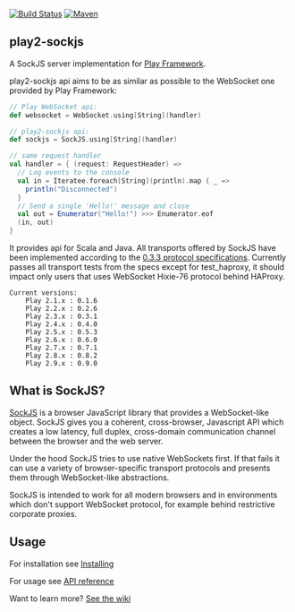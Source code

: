 [![Build Status](https://travis-ci.com/fdimuccio/play2-sockjs.svg?branch=master)](https://travis-ci.com/fdimuccio/play2-sockjs) [![Maven](https://img.shields.io/maven-central/v/com.github.fdimuccio/play2-sockjs_2.13.svg)](http://mvnrepository.com/artifact/com.github.fdimuccio/play2-sockjs_2.13)

## play2-sockjs

A SockJS server implementation for [Play Framework](http://www.playframework.com/).

play2-sockjs api aims to be as similar as possible to the WebSocket one provided by Play Framework:

```scala
// Play WebSocket api:
def websocket = WebSocket.using[String](handler)

// play2-sockjs api:
def sockjs = SockJS.using[String](handler)

// same request handler
val handler = { (request: RequestHeader) =>
  // Log events to the console
  val in = Iteratee.foreach[String](println).map { _ =>
    println("Disconnected")
  }
  // Send a single 'Hello!' message and close
  val out = Enumerator("Hello!") >>> Enumerator.eof
  (in, out)
}
```

It provides api for Scala and Java. All transports offered by SockJS have been
implemented according to the [0.3.3 protocol specifications](http://sockjs.github.io/sockjs-protocol/sockjs-protocol-0.3.3.html).
Currently passes all transport tests from the specs except for test_haproxy, it should impact
only users that uses WebSocket Hixie-76 protocol behind HAProxy.

    Current versions:
        Play 2.1.x : 0.1.6
        Play 2.2.x : 0.2.6
        Play 2.3.x : 0.3.1
        Play 2.4.x : 0.4.0
        Play 2.5.x : 0.5.3
        Play 2.6.x : 0.6.0
        Play 2.7.x : 0.7.1
        Play 2.8.x : 0.8.2
        Play 2.9.x : 0.9.0

## What is SockJS?

[SockJS](http://sockjs.org) is a browser JavaScript library that provides a WebSocket-like
object. SockJS gives you a coherent, cross-browser, Javascript API
which creates a low latency, full duplex, cross-domain communication
channel between the browser and the web server.

Under the hood SockJS tries to use native WebSockets first. If that
fails it can use a variety of browser-specific transport protocols and
presents them through WebSocket-like abstractions.

SockJS is intended to work for all modern browsers and in environments
which don't support WebSocket protocol, for example behind restrictive
corporate proxies.

## Usage

For installation see [Installing](https://github.com/fdimuccio/play2-sockjs/wiki#installing)

For usage see [API reference](https://github.com/fdimuccio/play2-sockjs/wiki#installing)

Want to learn more? [See the wiki](https://github.com/fdimuccio/play2-sockjs/wiki)

